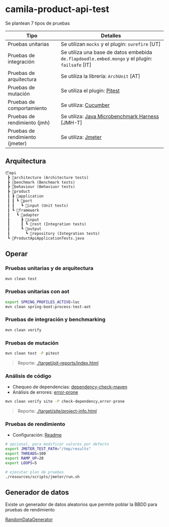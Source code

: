 # camila-product-api-test

Se plantean 7 tipos de pruebas

| Tipo                            | Detalles                                                                                       |
|---------------------------------|------------------------------------------------------------------------------------------------|
| Pruebas unitarias               | Se utilizan `mocks` y el plugin: `surefire` [UT]                                               |
| Pruebas de integración          | Se utiliza una base de datos embebida `de.flapdoodle.embed.mongo` y el plugin: `failsafe` [IT] |
| Pruebas de arquitectura         | Se utiliza la librería: `ArchUnit` [AT]                                                        |
| Pruebas de mutación             | Se utiliza el plugin: [Pitest](https://github.com/pitest/pitest-junit5-plugin.git)             |
| Pruebas de comportamiento       | Se utiliza: [Cucumber](https://cucumber.io/docs/guides/)                                       |
| Pruebas de rendimiento (jmh)    | Se utiliza: [Java Microbenchmark Harness](https://github.com/openjdk/jmh) [JMH-T]              |
| Pruebas de rendimiento (jmeter) | Se utiliza: [Jmeter](https://jmeter.apache.org)                                                |

## Arquitectura

```txt
📦api
 ┣ 📂architecture (Architecture tests)
 ┣ 📂benchmark (Benchmark tests)
 ┣ 📂behaviour (Behaviuor tests)
 ┣ 📂product
 ┃ ┣ 📂application
 ┃ ┃ ┗ 📂port
 ┃ ┃   ┗ 📂input (Unit tests)
 ┃ ┗ 📂framework
 ┃   ┗ 📂adapter
 ┃     ┣ 📂input
 ┃     ┃ ┗ 📂rest (Integration tests)
 ┃     ┗ 📂output
 ┃       ┗ 📂repository (Integration tests)
 ┗ 📜ProductApiApplicationTests.java
```

## Operar

### Pruebas unitarias y de arquitectura

```bash
mvn clean test 
```

### Pruebas unitarias con aot

```bash
export SPRING_PROFILES_ACTIVE=loc
mvn clean spring-boot:process-test-aot
```

### Pruebas de integración y benchmarking

```bash
mvn clean verify
```

### Pruebas de mutación

```bash
mvn clean test -P pitest
```

> Reporte: [./target/pit-reports/index.html](./../../target/pit-reports/index.html)

### Análisis de código

* Chequeo de dependencias: [dependency-check-maven](https://jeremylong.github.io/DependencyCheck/dependency-check-maven/)
* Análisis de errores: [error-prone](https://github.com/google/error-prone)

```bash
mvn clean verify site -P check-dependency,error-prone
```

> Reporte: [./target/site/project-info.html](./../../site/project-info.html)
 
### Pruebas de rendimiento

* Configuración: [Readme](./resources/scripts/jmeter)

```bash
# opcional, para modificar valores por defecto
export JMETER_TEST_PATH="/tmp/results"
export THREADS=100
export RAMP_UP=20 
export LOOPS=5

# ejecutar plan de pruebas
./resources/scripts/jmeter/run.sh
```

## Generador de datos

Existe un generador de datos aleatorios que permite poblar la BBDD para pruebas de rendimiento

[RandomDataGenerator](java/com/camila/api/product/framework/adapter/output/repository/RandomDataGenerator.java)
